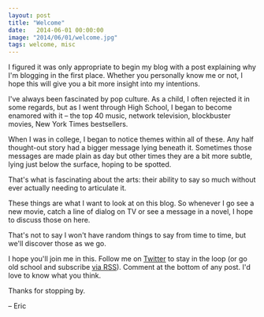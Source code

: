 ```yaml
---
layout: post
title: "Welcome"
date:   2014-06-01 00:00:00
image: "2014/06/01/welcome.jpg"
tags: welcome, misc
---
```


I figured it was only appropriate to begin my blog with a post explaining why I'm blogging in the first place. Whether you personally know me or not, I hope this will give you a bit more insight into my intentions.

I've always been fascinated by pop culture. As a child, I often rejected it in some regards, but as I went through High School, I began to become enamored with it – the top 40 music, network television, blockbuster movies, New York Times bestsellers.

When I was in college, I began to notice themes within all of these. Any half thought-out story had a bigger message lying beneath it. Sometimes those messages are made plain as day but other times they are a bit more subtle, lying just below the surface, hoping to be spotted.

That's what is fascinating about the arts: their ability to say so much without ever actually needing to articulate it.

These things are what I want to look at on this blog. So whenever I go see a new movie, catch a line of dialog on TV or see a message in a novel, I hope to discuss those on here.

That's not to say I won't have random things to say from time to time, but we'll discover those as we go.

I hope you'll join me in this. Follow me on <a href="http://twitter.com/ericrovtar">Twitter</a> to stay in the loop (or go old school and subscribe <a href="http://ericrovtar.com/feed.xml">via RSS</a>). Comment at the bottom of any post. I'd love to know what you think.

Thanks for stopping by.

– Eric
